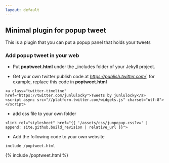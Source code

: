 ```yaml
---
layout: default
---
```


## Minimal plugin for popup tweet
This is a plugin that you can put a popup panel that holds your tweets

### Add popup tweet in your web 

- Put **poptweet.html** under the _includes folder of your Jekyll project.

- Get your own twitter publish code at *https://publish.twitter.com/*, for example, replace this code in **poptweet.html**

```
<a class="twitter-timeline" href="https://twitter.com/junlulocky">Tweets by junlulocky</a> 
<script async src="//platform.twitter.com/widgets.js" charset="utf-8"></script>
```

- add css file to your own folder

```
<link rel="stylesheet" href="{{ '/assets/css/junpopup.css?v=' | append: site.github.build_revision | relative_url }}"> 
```
    
- Add the following code to your own website

```
include /poptweet.html 
```

{% include /poptweet.html %}
